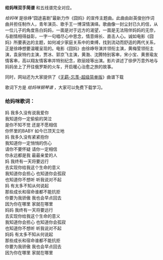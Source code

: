 

**给妈咪双手简谱** 和五线谱完全对应。

_给妈咪_
是徐峥“囧途喜剧”最新力作《囧妈》的宣传主题曲。此曲由赵英俊创作词曲并担任制作人，青年演员、歌手王一博深情演绎。歌曲像一封尘封已久的信，从一位儿子的角度告白妈妈，一面是对于远方的渴望，一面是无法陪伴妈妈的无奈，与剧情相得益彰，一字一句唱尽心中思念，情意绵长、直击人心。诚如电影《囧妈》所要表达的主题，如何减少家庭关系中的束缚，找到流动而舒适的两代关系，正是徐峥想要温暖呈现的。电影《囧妈》由徐峥导演并领衔主演，黄梅莹领衔主演，袁泉特约主演，贾冰、郭京飞主演，黄渤、沈腾特别客串，宋小宝、黄景瑜友情客串，高以翔友情客串并特别纪念，欧丽娅等出演。影片讲述了徐伊万意外地与妈妈坐上了开往俄罗斯的火车，开启暖心治愈之旅的故事。

同时，网站还为大家提供了《[无羁-忘羡-超级简单版](Music-10687-无羁-忘羡-超级简单版.html "无羁-忘羡-超级简单版")》曲谱下载

歌词下方是 _给妈咪钢琴谱_ ，大家可以免费下载学习。

### 给妈咪歌词：

妈 我多久没有说我爱你  
我知道你一定偷偷的哭泣  
是你不知不觉 还是不愿相信  
你怀里的BABY 如今已顶天立地  
妈 我多久没有紧紧抱你  
我知道你一定悄悄的伤心  
请你不要怀疑 请你一定相信  
你永远都是我 最最亲爱的人  
妈 我终有一天将要远行  
去实现你给我这个生命的意义  
我知道你会担心 也知道你会孤寂  
也知道你不想听 听我说对不起  
妈 有太多不知从何说起  
那些成长和宿命谁都不能抗拒  
你要为我骄傲 我也会早点回去  
因为你在哪里 家就在哪里  
妈妈 我终有一天将要远行  
去实现你给我这个生命的意义  
我知道你会担心 也知道你会孤寂  
也知道你不想听 听我说对不起  
妈妈 有太多不知从何说起  
那些成长和宿命谁都不能抗拒  
你要为我骄傲 我也会早点回去  
因为你在哪里 家就在哪里  

